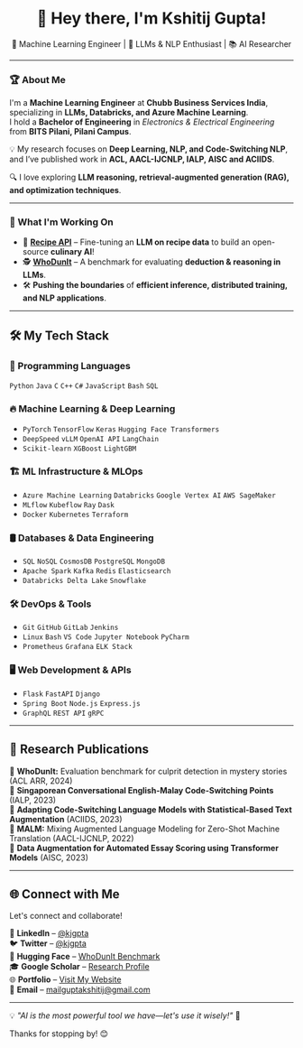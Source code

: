 <h1 align="center">👋 Hey there, I'm Kshitij Gupta! </h1>
<p align="center">
  🚀 Machine Learning Engineer | 🤖 LLMs & NLP Enthusiast | 📚 AI Researcher
</p>

---

### 🏆 About Me  

I'm a **Machine Learning Engineer** at **Chubb Business Services India**, specializing in **LLMs, Databricks, and Azure Machine Learning**.  
I hold a **Bachelor of Engineering** in *Electronics & Electrical Engineering* from **BITS Pilani, Pilani Campus**.  

💡 My research focuses on **Deep Learning, NLP, and Code-Switching NLP**, and I’ve published work in **ACL, AACL-IJCNLP, IALP, AISC and ACIIDS**.  

🔍 I love exploring **LLM reasoning, retrieval-augmented generation (RAG), and optimization techniques**.  

--- 

### 🚀 What I'm Working On  

- 🍳 **[Recipe API]((https://github.com/kjgpta/Recipe-API))** – Fine-tuning an **LLM on recipe data** to build an open-source **culinary AI**!  
- 🕵️ **[WhoDunIt](https://huggingface.co/datasets/kjgpta/WhoDunIt)** – A benchmark for evaluating **deduction & reasoning in LLMs**.  
- 🛠️ **Pushing the boundaries** of **efficient inference, distributed training, and NLP applications**.  

--- 

## 🛠️ My Tech Stack  

### 📌 Programming Languages  
`Python` `Java` `C` `C++` `C#` `JavaScript` `Bash` `SQL`  

### 🔥 Machine Learning & Deep Learning  
- `PyTorch` `TensorFlow` `Keras` `Hugging Face Transformers`  
- `DeepSpeed` `vLLM` `OpenAI API` `LangChain`  
- `Scikit-learn` `XGBoost` `LightGBM`  

### 🏗️ ML Infrastructure & MLOps  
- `Azure Machine Learning` `Databricks` `Google Vertex AI` `AWS SageMaker`  
- `MLflow` `Kubeflow` `Ray` `Dask`  
- `Docker` `Kubernetes` `Terraform`  

### 🛢️ Databases & Data Engineering  
- `SQL` `NoSQL` `CosmosDB` `PostgreSQL` `MongoDB`  
- `Apache Spark` `Kafka` `Redis` `Elasticsearch`  
- `Databricks Delta Lake` `Snowflake`  

### 🛠️ DevOps & Tools  
- `Git` `GitHub` `GitLab` `Jenkins`  
- `Linux` `Bash` `VS Code` `Jupyter Notebook` `PyCharm`  
- `Prometheus` `Grafana` `ELK Stack`  

### 🖥️ Web Development & APIs  
- `Flask` `FastAPI` `Django`  
- `Spring Boot` `Node.js` `Express.js`  
- `GraphQL` `REST API` `gRPC`

---

## 📜 Research Publications  

📖 **WhoDunIt:** Evaluation benchmark for culprit detection in mystery stories (ACL ARR, 2024)  
📖 **Singaporean Conversational English-Malay Code-Switching Points** (IALP, 2023)  
📖 **Adapting Code-Switching Language Models with Statistical-Based Text Augmentation** (ACIIDS, 2023)  
📖 **MALM:** Mixing Augmented Language Modeling for Zero-Shot Machine Translation (AACL-IJCNLP, 2022)  
📖 **Data Augmentation for Automated Essay Scoring using Transformer Models** (AISC, 2023)

---

## 🌐 Connect with Me  

Let's connect and collaborate!  

💼 **LinkedIn** – [@kjgpta](https://www.linkedin.com/in/kjgpta/)  
🐦 **Twitter** – [@kjgpta](https://twitter.com/kjgpta)  
🤖 **Hugging Face** – [WhoDunIt Benchmark](https://huggingface.co/datasets/kjgpta/WhoDunIt)  
🎓 **Google Scholar** – [Research Profile](https://scholar.google.com/citations?user=uvSOzIkAAAAJ&hl=en)  
🌐 **Portfolio** – [Visit My Website](https://kjgpta.github.io/)  
📧 **Email** – mailguptakshitij@gmail.com  

---

💡 *"AI is the most powerful tool we have—let's use it wisely!"* 🚀  

Thanks for stopping by! 😊 
